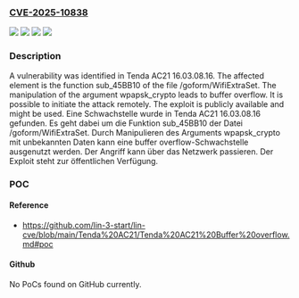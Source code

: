 ### [CVE-2025-10838](https://cve.mitre.org/cgi-bin/cvename.cgi?name=CVE-2025-10838)
![](https://img.shields.io/static/v1?label=Product&message=AC21&color=blue)
![](https://img.shields.io/static/v1?label=Version&message=16.03.08.16%20&color=brightgreen)
![](https://img.shields.io/static/v1?label=Vulnerability&message=Buffer%20Overflow&color=brightgreen)
![](https://img.shields.io/static/v1?label=Vulnerability&message=Memory%20Corruption&color=brightgreen)

### Description

A vulnerability was identified in Tenda AC21 16.03.08.16. The affected element is the function sub_45BB10 of the file /goform/WifiExtraSet. The manipulation of the argument wpapsk_crypto leads to buffer overflow. It is possible to initiate the attack remotely. The exploit is publicly available and might be used.
Eine Schwachstelle wurde in Tenda AC21 16.03.08.16 gefunden. Es geht dabei um die Funktion sub_45BB10 der Datei /goform/WifiExtraSet. Durch Manipulieren des Arguments wpapsk_crypto mit unbekannten Daten kann eine buffer overflow-Schwachstelle ausgenutzt werden. Der Angriff kann über das Netzwerk passieren. Der Exploit steht zur öffentlichen Verfügung.

### POC

#### Reference
- https://github.com/lin-3-start/lin-cve/blob/main/Tenda%20AC21/Tenda%20AC21%20Buffer%20overflow.md#poc

#### Github
No PoCs found on GitHub currently.

